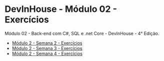 # DevInHouse - Módulo 02 - Exercícios

Módulo 02 - Back-end com C#, SQL e .net Core - DevInHouse - 4° Edição.

- [Módulo 2 - Semana 2 - Exercícios](/[M2S02])
- [Módulo 2 - Semana 3 - Exercícios](/[M2S03])
- [Módulo 2 - Semana 4 - Exercícios](/[M2S04])
